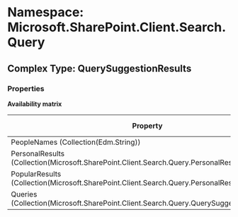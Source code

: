 # Namespace: Microsoft.SharePoint.Client.Search.Query

## Complex Type: QuerySuggestionResults

### Properties

**Availability matrix**

Property | SPO | SP 2019 | SP 2016 | SP 2013
----------|:---:|:-------:|:-------:|:-------:
PeopleNames (Collection(Edm.String)) | ✅ | ✅ | ✅ | ✅
PersonalResults (Collection(Microsoft.SharePoint.Client.Search.Query.PersonalResultSuggestion)) | ✅ | ✅ | ✅ | ✅
PopularResults (Collection(Microsoft.SharePoint.Client.Search.Query.PersonalResultSuggestion)) | ✅ | ❌ | ❌ | ❌
Queries (Collection(Microsoft.SharePoint.Client.Search.Query.QuerySuggestionQuery)) | ✅ | ✅ | ✅ | ✅